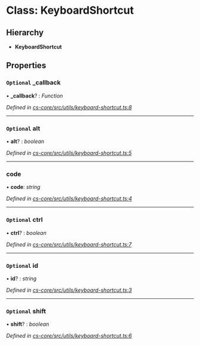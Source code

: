 # Class: KeyboardShortcut

## Hierarchy

* **KeyboardShortcut**

## Properties

### `Optional` _callback

• **_callback**? : *Function*

*Defined in [cs-core/src/utils/keyboard-shortcut.ts:8](https://github.com/TNOCS/csnext/blob/40018c3a/packages/cs-core/src/utils/keyboard-shortcut.ts#L8)*

___

### `Optional` alt

• **alt**? : *boolean*

*Defined in [cs-core/src/utils/keyboard-shortcut.ts:5](https://github.com/TNOCS/csnext/blob/40018c3a/packages/cs-core/src/utils/keyboard-shortcut.ts#L5)*

___

###  code

• **code**: *string*

*Defined in [cs-core/src/utils/keyboard-shortcut.ts:4](https://github.com/TNOCS/csnext/blob/40018c3a/packages/cs-core/src/utils/keyboard-shortcut.ts#L4)*

___

### `Optional` ctrl

• **ctrl**? : *boolean*

*Defined in [cs-core/src/utils/keyboard-shortcut.ts:7](https://github.com/TNOCS/csnext/blob/40018c3a/packages/cs-core/src/utils/keyboard-shortcut.ts#L7)*

___

### `Optional` id

• **id**? : *string*

*Defined in [cs-core/src/utils/keyboard-shortcut.ts:3](https://github.com/TNOCS/csnext/blob/40018c3a/packages/cs-core/src/utils/keyboard-shortcut.ts#L3)*

___

### `Optional` shift

• **shift**? : *boolean*

*Defined in [cs-core/src/utils/keyboard-shortcut.ts:6](https://github.com/TNOCS/csnext/blob/40018c3a/packages/cs-core/src/utils/keyboard-shortcut.ts#L6)*
